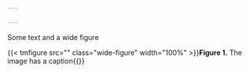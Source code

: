 ```yaml
---

---
```


Some text and a wide figure

{{< tmfigure src="" class="wide-figure" width="100%" >}}**Figure 1.** The image has a caption{{</tmfigure>}}

